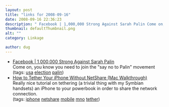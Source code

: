 ```yaml
---
layout: post
title: "links for 2008-09-16"
date: 2008-09-16 22:36:23
description: " Facebook | 1,000,000 Strong Against Sarah Palin Come on, you know you need to join the &#8220;say no to Palin&#8221; movement (tags --  usa election palin) How to Tether Your iPhone Without NetShare (Mac Walkthrough) Really nice tutorial on tethering&#8230;"
thumbnail: defaultThumbnail.png
alt: ""
category: Linkage

author: dug
---
```


<ul class="delicious"><li>
                <div class="delicious-link"><a href="http://www.new.facebook.com/group.php?gid=27408324140">Facebook | 1,000,000 Strong Against Sarah Palin</a></div>
                <div class="delicious-extended">Come on, you know you need to join the "say no to Palin" movement</div>
                <div class="delicious-tags">(tags: <a href="http://delicious.com/dug/usa">usa</a> <a href="http://delicious.com/dug/election">election</a> <a href="http://delicious.com/dug/palin">palin</a>)</div>
            </li><li>
                <div class="delicious-link"><a href="http://www.appleiphoneapps.com/2008/08/how-to-tether-your-iphone-without-netshare-mac-walkthrough/">How to Tether Your iPhone Without NetShare (Mac Walkthrough)</a></div>
                <div class="delicious-extended">Really nice tutorial on tethering (a trivial thing with my Symbian handsets) an iPhone to your powerbook in order to share the network connection.</div>
                <div class="delicious-tags">(tags: <a href="http://delicious.com/dug/iphone">iphone</a> <a href="http://delicious.com/dug/netshare">netshare</a> <a href="http://delicious.com/dug/mobile">mobile</a> <a href="http://delicious.com/dug/mno">mno</a> <a href="http://delicious.com/dug/tether">tether</a>)</div>
            </li></ul>
